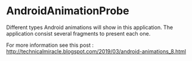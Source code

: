 # AndroidAnimationProbe
Different types Android animations will show in this application. 
The application consist several fragments to present each one. 

For more information see this post :
http://technicalmiracle.blogspot.com/2019/03/android-animations_8.html


